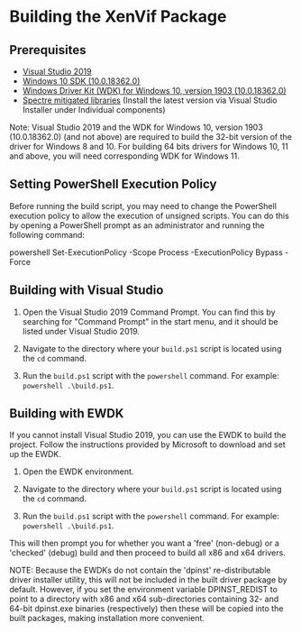 Building the XenVif Package
===========================

## Prerequisites

- [Visual Studio 2019](https://visualstudio.microsoft.com/vs/older-downloads/)
- [Windows 10 SDK (10.0.18362.0)](https://developer.microsoft.com/fr-fr/windows/downloads/sdk-archive/)
- [Windows Driver Kit (WDK) for Windows 10, version 1903 (10.0.18362.0)](https://learn.microsoft.com/en-us/windows-hardware/drivers/other-wdk-downloads)
- [Spectre mitigated libraries](https://docs.microsoft.com/en-us/cpp/build/reference/spectre?view=msvc-160) (Install the latest version via Visual Studio Installer under Individual components)

Note: Visual Studio 2019 and the WDK for Windows 10, version 1903 (10.0.18362.0) (and not above) are required to build the 32-bit version of the driver for Windows 8 and 10.
For building 64 bits drivers for Windows 10, 11 and above, you will need corresponding WDK for Windows 11.

## Setting PowerShell Execution Policy

Before running the build script, you may need to change the PowerShell execution policy to allow the execution of unsigned scripts. You can do this by opening a PowerShell prompt as an administrator and running the following command:

powershell Set-ExecutionPolicy -Scope Process -ExecutionPolicy Bypass -Force

## Building with Visual Studio

1. Open the Visual Studio 2019 Command Prompt. You can find this by searching for "Command Prompt" in the start menu, and it should be listed under Visual Studio 2019.

2. Navigate to the directory where your `build.ps1` script is located using the `cd` command.

3. Run the `build.ps1` script with the `powershell` command. For example: `powershell .\build.ps1`.

## Building with EWDK

If you cannot install Visual Studio 2019, you can use the EWDK to build the project. Follow the instructions provided by Microsoft to download and set up the EWDK.

1. Open the EWDK environment.

2. Navigate to the directory where your `build.ps1` script is located using the `cd` command.

3. Run the `build.ps1` script with the `powershell` command. For example: `powershell .\build.ps1`.

This will then prompt you for whether you want a 'free' (non-debug) or a
'checked' (debug) build and then proceed to build all x86 and x64 drivers.

NOTE: Because the EWDKs do not contain the 'dpinst' re-distributable driver
installer utility, this will not be included in the built driver package
by default. However, if you set the environment variable DPINST_REDIST to
point to a directory with x86 and x64 sub-directories containing 32- and
64-bit dpinst.exe binaries (respectively) then these will be copied into
the built packages, making installation more convenient.
